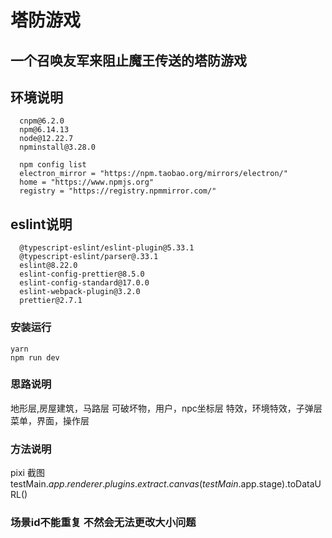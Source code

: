 # 塔防游戏 

## 一个召唤友军来阻止魔王传送的塔防游戏

## 环境说明 

```
  cnpm@6.2.0  
  npm@6.14.13  
  node@12.22.7  
  npminstall@3.28.0  
  
  npm config list  
  electron_mirror = "https://npm.taobao.org/mirrors/electron/"  
  home = "https://www.npmjs.org"  
  registry = "https://registry.npmmirror.com/"  
```

## eslint说明

```
  @typescript-eslint/eslint-plugin@5.33.1  
  @typescript-eslint/parser@.33.1  
  eslint@8.22.0  
  eslint-config-prettier@8.5.0  
  eslint-config-standard@17.0.0  
  eslint-webpack-plugin@3.2.0  
  prettier@2.7.1  
```

### 安装运行 
```
yarn  
npm run dev  
```

### 思路说明 

地形层,房屋建筑，马路层
可破坏物，用户，npc坐标层
特效，环境特效，子弹层
菜单，界面，操作层


### 方法说明

pixi 截图 testMain.$app.renderer.plugins.extract.canvas(testMain.$app.stage).toDataURL()

### 场景id不能重复 不然会无法更改大小问题